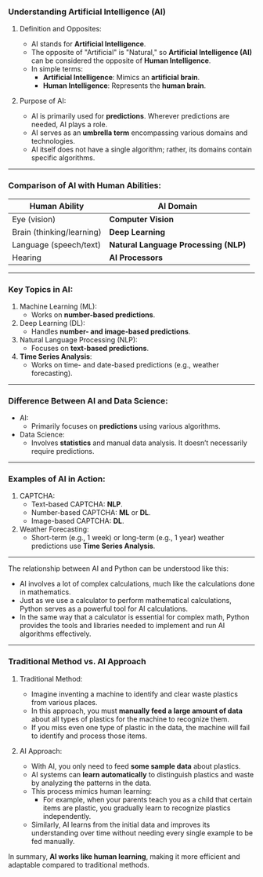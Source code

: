 ### Understanding Artificial Intelligence (AI)

1. Definition and Opposites:

   - AI stands for **Artificial Intelligence**.
   - The opposite of "Artificial" is "Natural," so **Artificial Intelligence (AI)** can be considered the opposite of **Human Intelligence**.
   - In simple terms:
     - **Artificial Intelligence**: Mimics an **artificial brain**.
     - **Human Intelligence**: Represents the **human brain**.

2. Purpose of AI:
   - AI is primarily used for **predictions**. Wherever predictions are needed, AI plays a role.
   - AI serves as an **umbrella term** encompassing various domains and technologies.
   - AI itself does not have a single algorithm; rather, its domains contain specific algorithms.

---

### Comparison of AI with Human Abilities:

| Human Ability             | AI Domain                             |
| ------------------------- | ------------------------------------- |
| Eye (vision)              | **Computer Vision**                   |
| Brain (thinking/learning) | **Deep Learning**                     |
| Language (speech/text)    | **Natural Language Processing (NLP)** |
| Hearing                   | **AI Processors**                     |

---

### Key Topics in AI:

1. Machine Learning (ML):
   - Works on **number-based predictions**.
2. Deep Learning (DL):
   - Handles **number- and image-based predictions**.
3. Natural Language Processing (NLP):
   - Focuses on **text-based predictions**.
4. **Time Series Analysis**:
   - Works on time- and date-based predictions (e.g., weather forecasting).

---

### Difference Between AI and Data Science:

- AI:
  - Primarily focuses on **predictions** using various algorithms.
- Data Science:
  - Involves **statistics** and manual data analysis. It doesn’t necessarily require predictions.

---

### Examples of AI in Action:

1. CAPTCHA:
   - Text-based CAPTCHA: **NLP**.
   - Number-based CAPTCHA: **ML** or **DL**.
   - Image-based CAPTCHA: **DL**.
2. Weather Forecasting:
   - Short-term (e.g., 1 week) or long-term (e.g., 1 year) weather predictions use **Time Series Analysis**.

---

The relationship between AI and Python can be understood like this:

- AI involves a lot of complex calculations, much like the calculations done in mathematics.
- Just as we use a calculator to perform mathematical calculations, Python serves as a powerful tool for AI calculations.
- In the same way that a calculator is essential for complex math, Python provides the tools and libraries needed to implement and run AI algorithms effectively.

---

### Traditional Method vs. AI Approach

1. Traditional Method:  
   - Imagine inventing a machine to identify and clear waste plastics from various places.  
   - In this approach, you must **manually feed a large amount of data** about all types of plastics for the machine to recognize them.  
   - If you miss even one type of plastic in the data, the machine will fail to identify and process those items.

2. AI Approach:  
   - With AI, you only need to feed **some sample data** about plastics.  
   - AI systems can **learn automatically** to distinguish plastics and waste by analyzing the patterns in the data.  
   - This process mimics human learning:
     - For example, when your parents teach you as a child that certain items are plastic, you gradually learn to recognize plastics independently.  
   - Similarly, AI learns from the initial data and improves its understanding over time without needing every single example to be fed manually.  

In summary, **AI works like human learning**, making it more efficient and adaptable compared to traditional methods.